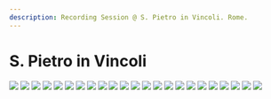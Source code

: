 ```yaml
---
description: Recording Session @ S. Pietro in Vincoli. Rome.
---
```


# S. Pietro in Vincoli

![](https://raw.githubusercontent.com/grammaton/surround-journey/master/2009/2009-06-04-surround-ingegneria/photos/2009-06-04-DSC_7179.jpg) ![](https://raw.githubusercontent.com/grammaton/surround-journey/master/2009/2009-06-04-surround-ingegneria/photos/2009-06-04-DSC_7180.jpg) ![](https://raw.githubusercontent.com/grammaton/surround-journey/master/2009/2009-06-04-surround-ingegneria/photos/2009-06-04-DSC_7181.jpg) ![](https://raw.githubusercontent.com/grammaton/surround-journey/master/2009/2009-06-04-surround-ingegneria/photos/2009-06-04-DSC_7183.jpg) ![](https://raw.githubusercontent.com/grammaton/surround-journey/master/2009/2009-06-04-surround-ingegneria/photos/2009-06-04-DSC_7184.jpg) ![](https://raw.githubusercontent.com/grammaton/surround-journey/master/2009/2009-06-04-surround-ingegneria/photos/2009-06-04-DSC_7187.jpg) ![](https://raw.githubusercontent.com/grammaton/surround-journey/master/2009/2009-06-04-surround-ingegneria/photos/2009-06-04-DSC_7191.jpg) ![](https://raw.githubusercontent.com/grammaton/surround-journey/master/2009/2009-06-04-surround-ingegneria/photos/2009-06-04-DSC_7194.jpg) ![](https://raw.githubusercontent.com/grammaton/surround-journey/master/2009/2009-06-04-surround-ingegneria/photos/2009-06-04-DSC_7195.jpg) ![](https://raw.githubusercontent.com/grammaton/surround-journey/master/2009/2009-06-04-surround-ingegneria/photos/2009-06-04-DSC_7197.jpg) ![](https://raw.githubusercontent.com/grammaton/surround-journey/master/2009/2009-06-04-surround-ingegneria/photos/2009-06-04-DSC_7200.jpg) ![](https://raw.githubusercontent.com/grammaton/surround-journey/master/2009/2009-06-04-surround-ingegneria/photos/2009-06-04-DSC_7202.jpg) ![](https://raw.githubusercontent.com/grammaton/surround-journey/master/2009/2009-06-04-surround-ingegneria/photos/2009-06-04-DSC_7204.jpg) ![](https://raw.githubusercontent.com/grammaton/surround-journey/master/2009/2009-06-04-surround-ingegneria/photos/2009-06-04-DSC_7206.jpg) ![](https://raw.githubusercontent.com/grammaton/surround-journey/master/2009/2009-06-04-surround-ingegneria/photos/2009-06-04-DSC_7208.jpg) ![](https://raw.githubusercontent.com/grammaton/surround-journey/master/2009/2009-06-04-surround-ingegneria/photos/2009-06-04-DSC_7209.jpg) ![](https://raw.githubusercontent.com/grammaton/surround-journey/master/2009/2009-06-04-surround-ingegneria/photos/2009-06-04-DSC_7211.jpg) ![](https://raw.githubusercontent.com/grammaton/surround-journey/master/2009/2009-06-04-surround-ingegneria/photos/2009-06-04-DSC_7213.jpg) ![](https://raw.githubusercontent.com/grammaton/surround-journey/master/2009/2009-06-04-surround-ingegneria/photos/2009-06-04-DSC_7215.jpg) ![](https://raw.githubusercontent.com/grammaton/surround-journey/master/2009/2009-06-04-surround-ingegneria/photos/2009-06-04-DSC_7217.jpg) ![](https://raw.githubusercontent.com/grammaton/surround-journey/master/2009/2009-06-04-surround-ingegneria/photos/2009-06-04-DSC_7219.jpg) ![](https://raw.githubusercontent.com/grammaton/surround-journey/master/2009/2009-06-04-surround-ingegneria/photos/2009-06-04-DSC_7221.jpg) ![](https://raw.githubusercontent.com/grammaton/surround-journey/master/2009/2009-06-04-surround-ingegneria/photos/2009-06-04-DSC_7226.jpg)

